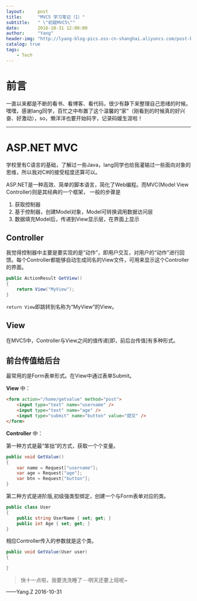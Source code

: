 ```yaml
---
layout:     post
title:      "MVC5 学习笔记（1）"
subtitle:   " \"初窥MVC5\""
date:       2016-10-31 12:00:00
author:     "Yang"
header-img: "http://lyang-blog-pics.oss-cn-shanghai.aliyuncs.com/post-bg-2016/post-bg-2016.jpg?x-oss-process=image"
catalog: true
tags:
    - Tech
---
```


# 前言

一直以来都是不断的看书、看博客、看代码，很少有静下来整理自己思绪的时候。嘿嘿，感谢lang同学，百忙之中布置了这个温馨的“家”（刚看到的时候真的好兴奋、好激动），so，懒洋洋也要开始码字，记录码媛生涯啦！

---

# ASP.NET MVC
学校里有C语言的基础，了解过一些Java，lang同学也给我灌输过一些面向对象的思维，所以我对C#的接受程度还算可以。


ASP.NET是一种高效、简单的脚本语言，简化了Web编程。而MVC(Model View Controller)则是其经典的一个框架，
一般的步骤是
1. 获取控制器
2. 基于控制器，创建Model对象，Model可转换调用数据访问层
3. 数据填充Model后，传递到View显示层，在界面上显示

## Controller

我觉得控制器中主要是要实现的是“动作”，即用户交互，对用户的“动作”进行回馈。每个Controller都能够自动生成同名的View文件，可用来显示这个Controller的界面。

```csharp
public ActionResult GetView()
{
    return View("MyView");
}
```


<code>return View</code>即跳转到名称为“MyView”的View。

## View

在MVC5中，Controller与View之间的值传递[即，前后台传值]有多种形式。

## 前台传值给后台

最常用的是Form表单形式。在View中通过表单Submit。

 **View** 中：

```html
<form action="/home/getvalue" method="post">
    <input type="text" name="username" />
    <input type="text" name="age" />
    <input type="submit" name="button" value="提交" />
</form>
```

 **Controller** 中：

第一种方式是最“笨拙”的方式，获取一个个变量。

```csharp
public void GetValue()
{
    var name = Request["username"];
    var age = Request["age"];
    var btn = Request["button"];
}
```

第二种方式是进阶版,初级强类型绑定，创建一个与Form表单对应的类。

```csharp
public class User
{
    public string UserName { set; get; }
    public int Age { set; get; }
}
```

相应Controller传入的参数就是这个类。

```csharp
public void GetValue(User user)
{

}
```


> 快十一点啦，我要洗洗睡了····明天还要上班呢~

——Yang.Z 2016-10-31
